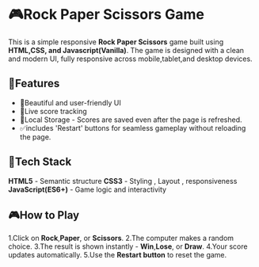 # 🎮Rock Paper Scissors Game

This is a simple responsive **Rock Paper Scissors** game built using **HTML,CSS, and Javascript(Vanilla)**. The game is designed with a clean and modern UI, fully responsive across mobile,tablet,and desktop devices.


## 🚀Features

- 🎨Beautiful and user-friendly UI
- 🔢Live score tracking
- 💾Local Storage - Scores are saved even after the page is refreshed.
- ✅includes 'Restart' buttons for seamless gameplay without reloading the page.


## 🔧Tech Stack

**HTML5** - Semantic structure
**CSS3** - Styling , Layout , responsiveness
**JavaScript(ES6+)** - Game logic and interactivity


## 🎮How to Play

1.Click on **Rock**,**Paper**, or **Scissors**.
2.The computer makes a random choice.
3.The result is shown instantly - **Win**,**Lose**, or **Draw**.
4.Your score updates automatically.
5.Use the **Restart button** to reset the game.

